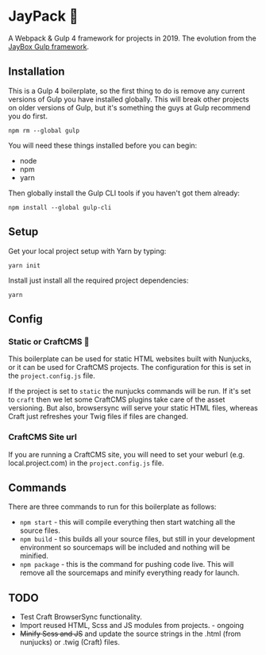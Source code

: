 # JayPack 🍾

A Webpack & Gulp 4 framework for projects in 2019. The evolution from the [JayBox Gulp framework](https://github.com/JayBox325/jaybox).


## Installation 

This is a Gulp 4 boilerplate, so the first thing to do is remove any current versions of Gulp you have installed globally. This will break other projects on older versions of Gulp, but it's something the guys at Gulp recommend you do first.

```
npm rm --global gulp
```

You will need these things installed before you can begin:

* node
* npm
* yarn

Then globally install the Gulp CLI tools if you haven't got them already:

```
npm install --global gulp-cli
```

## Setup

Get your local project setup with Yarn by typing:

```
yarn init
```

Install just install all the required project dependencies:

```
yarn
```

## Config

### Static or CraftCMS 🧐

This boilerplate can be used for static HTML websites built with Nunjucks, or it can be used for CraftCMS projects. The configuration for this is set in the `project.config.js` file.

If the project is set to `static` the nunjucks commands will be run. If it's set to `craft` then we let some CraftCMS plugins take care of the asset versioning. But also, browsersync will serve your static HTML files, whereas Craft just refreshes your Twig files if files are changed.

### CraftCMS Site url

If you are running a CraftCMS site, you will need to set your weburl (e.g. local.project.com) in the `project.config.js` file.


## Commands

There are three commands to run for this boilerplate as follows:

* `npm start` - this will compile everything then start watching all the source files.
* `npm build` - this builds all your source files, but still in your development environment so sourcemaps will be included and nothing will be minified.
* `npm package` - this is the command for pushing code live. This will remove all the sourcemaps and minify everything ready for launch.

## TODO

* Test Craft BrowserSync functionality.
* Import reused HTML, Scss and JS modules from projects. - ongoing
* ~~Minify Scss and JS~~ and update the source strings in the .html (from nunjucks) or .twig (Craft) files.